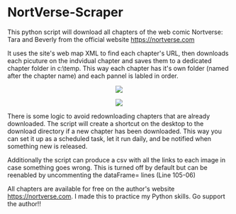 # NortVerse-Scraper
This python script will download all chapters of the web comic Nortverse: Tara and Beverly from the official website https://nortverse.com

It uses the site's web map XML to find each chapter's URL, then downloads each picuture on the indvidual chapter and saves them to a dedicated chapter folder in c:\temp. This way each chapter has it's own folder (named after the chapter name) and each pannel is labled in order. 

<p align="center"> <img src="https://github.com/user-attachments/assets/8febb3e2-b503-493d-ae0b-754cf648bd3d"/> </p>


<p align="center"> <img src="https://github.com/user-attachments/assets/380bf5d2-36dd-4707-96d3-d7c72eaa1852"/> </p>


There is some logic to avoid redownloading chapters that are already downloaded. The script will create a shortcut on the desktop to the download directory if a new chapter has been downloaded. This way you can set it up as a scheduled task, let it run daily, and be notified when something new is released. 


Additionally the script can produce a csv with all the links to each image in case something goes wrong. This is turned off by default but can be reenabled by uncommenting the dataFrame= lines (Line 105-06)

All chapters are available for free on the author's website https://nortverse.com. I made this to practice my Python skills. Go support the author!!

